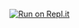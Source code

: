 [![Run on Repl.it](https://repl.it/badge/github/sandeep-chahal/discord-clone)](https://repl.it/github/sandeep-chahal/discord-clone)